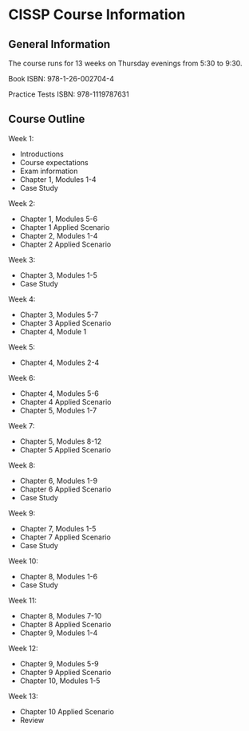 # CISSP Course Information

## General Information

The course runs for 13 weeks on Thursday evenings from 5:30 to 9:30.

Book ISBN: 978-1-26-002704-4

Practice Tests ISBN: 978-1119787631

## Course Outline

Week 1: 
* Introductions
* Course expectations
* Exam information
* Chapter 1, Modules 1-4
* Case Study

Week 2: 
* Chapter 1, Modules 5-6
* Chapter 1 Applied Scenario
* Chapter 2, Modules 1-4
* Chapter 2 Applied Scenario

Week 3:
* Chapter 3, Modules 1-5
* Case Study

Week 4: 
* Chapter 3, Modules 5-7
* Chapter 3 Applied Scenario
* Chapter 4, Module 1

Week 5:
* Chapter 4, Modules 2-4

Week 6:
* Chapter 4, Modules 5-6
* Chapter 4 Applied Scenario
* Chapter 5, Modules 1-7

Week 7:
* Chapter 5, Modules 8-12
* Chapter 5 Applied Scenario

Week 8: 
* Chapter 6, Modules 1-9
* Chapter 6 Applied Scenario
* Case Study

Week 9:
* Chapter 7, Modules 1-5
* Chapter 7 Applied Scenario
* Case Study

Week 10:
* Chapter 8, Modules 1-6
* Case Study

Week 11:
* Chapter 8, Modules 7-10
* Chapter 8 Applied Scenario
* Chapter 9, Modules 1-4

Week 12:
* Chapter 9, Modules 5-9
* Chapter 9 Applied Scenario
* Chapter 10, Modules 1-5

Week 13:
* Chapter 10 Applied Scenario
* Review


